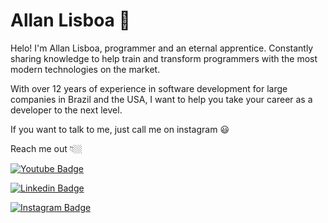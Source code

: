 # Allan Lisboa 👋

Helo! I'm Allan Lisboa, programmer and an eternal apprentice. Constantly sharing knowledge to help train and transform programmers with the most modern technologies on the market.

With over 12 years of experience in software development for large companies in Brazil and the USA, I want to help you take your career as a developer to the next level.

If you want to talk to me, just call me on instagram 😃

Reach me out 👇🏼

[![Youtube Badge](https://img.shields.io/badge/-Youtube-FF0000?style=flat-square&labelColor=FF0000&logo=youtube&logoColor=white&link=https://www.youtube.com)](https://www.youtube.com/channel) 

[![Linkedin Badge](https://img.shields.io/badge/-LinkedIn-blue?style=flat-square&logo=Linkedin&logoColor=white&link=https://www.linkedin.com/in/allanprogrammer)](https://www.linkedin.com/in/allanprogrammer) 

[![Instagram Badge](https://img.shields.io/badge/-Instagram-violet?style=flat-square&logo=Instagram&logoColor=white&link=https://www.instagram.com/allanprogrammer)](https://www.instagram.com/allanprogrammer)
